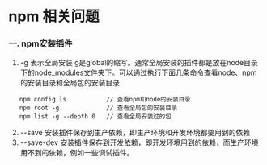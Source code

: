 # npm 相关问题
### 一. npm安装插件
1. -g 表示全局安装 g是global的缩写。通常全局安装的插件都是放在node目录下的node_modules文件夹下。可以通过执行下面几条命令查看node、npm的安装目录和全局包的安装目录
 ```    
    npm config ls           // 查看npm和node的安装目录
    npm root -g             // 查看全局包的安装目录
    npm list -g --depth 0   // 查看全局安装过的包 
 ```
 2. --save 安装插件保存到生产依赖，即生产环境和开发环境都要用到的依赖
 3. --save-dev 安装插件保存到开发依赖，即开发环境用到的依赖，而生产环境用不到的依赖，例如一些调试插件。